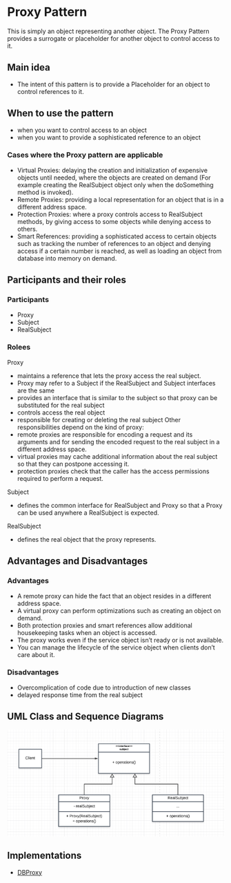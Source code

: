 # Proxy Pattern

This is simply an object representing another object. The Proxy Pattern provides a surrogate or placeholder for another object to control access to it.

## Main idea
- The intent of this pattern is to provide a Placeholder for an object to control references to it.

## When to use the pattern
- when you want to control access to an object
- when you want to provide a sophisticated reference to an object

### Cases where the Proxy pattern are applicable
- Virtual Proxies: delaying the creation and initialization of expensive objects until needed, where the objects are created on demand (For example creating the RealSubject object only when the doSomething method is invoked).
- Remote Proxies: providing a local representation for an object that is in a different address space.
- Protection Proxies: where a proxy controls access to RealSubject methods, by giving access to some objects while denying access to others.
- Smart References: providing a sophisticated access to certain objects such as tracking the number of references to an object and denying access if a certain number is reached, as well as loading an object from database into memory on demand.

## Participants and their roles
### Participants
- Proxy
- Subject
- RealSubject

### Rolees
Proxy
- maintains a reference that lets the proxy access the real subject. 
- Proxy may refer to a Subject if the RealSubject and Subject interfaces are the same
- provides an interface that is similar to the subject so that proxy can be substituted for the real subject
- controls access the real object
- responsible for creating or deleting the real subject
Other responsibilities depend on the kind of proxy:
- remote proxies are responsible for encoding a request and its arguments and for sending the encoded request to the real subject in a different address space.
- virtual proxies may cache additional information about the real subject so that they can postpone accessing it.
- protection proxies check that the caller has the access permissions required to perform a request.

Subject
- defines the common interface for RealSubject and Proxy so that a Proxy can be used anywhere a RealSubject is expected.

RealSubject
- defines the real object that the proxy represents.


## Advantages and Disadvantages
### Advantages
- A remote proxy can hide the fact that an object resides in a different address space.
- A virtual proxy can perform optimizations such as creating an object on demand.
- Both protection proxies and smart references allow additional housekeeping tasks when an object is accessed.
- The proxy works even if the service object isn’t ready or is not available.
- You can manage the lifecycle of the service object when clients don’t care about it.

### Disadvantages
- Overcomplication of code due to introduction of new classes
- delayed response time from the real subject


## UML Class and Sequence Diagrams
![alt prxy](./umls/PX_CL_UML.png)

## Implementations
- [DBProxy](./DBProxy/README.md)
